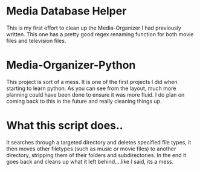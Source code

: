 # Media Database Helper
This is my first effort to clean up the Media-Organizer I had previously written. This one has a pretty good regex renaming function for both movie files and television files. 



# Media-Organizer-Python

This project is sort of a mess. It is one of the first projects I did when starting to learn python. As you can see from the layout, much more planning could have been done to ensure it was more fluid. I do plan on coming back to this in the future and really cleaning things up.

# What this script does..

It searches through a targeted directory and deletes specified file types, it then moves other filetypes (such as music or movie files) to another directory, stripping them of their folders and subdirectories. In the end it goes back and cleans up what it left behind....like I said, its a mess.

